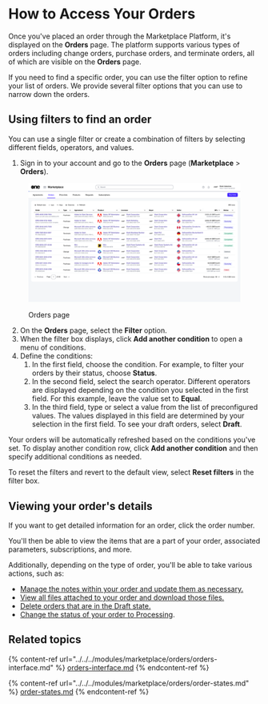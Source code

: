 # How to Access Your Orders

Once you've placed an order through the Marketplace Platform, it's displayed on the **Orders** page. The platform supports various types of orders including change orders, purchase orders, and terminate orders, all of which are visible on the **Orders** page.&#x20;

If you need to find a specific order, you can use the filter option to refine your list of orders. We provide several filter options that you can use to narrow down the orders.&#x20;

## Using filters to find an order

You can use a single filter or create a combination of filters by selecting different fields, operators, and values.

1. Sign in to your account and go to the **Orders** page (**Marketplace** > **Orders**).

<figure><img src="../../../.gitbook/assets/image (362).png" alt=""><figcaption><p>Orders page</p></figcaption></figure>

2. On the **Orders** page, select the **Filter** option.&#x20;
3. When the filter box displays, click **Add another condition** to open a menu of conditions.&#x20;
4. Define the conditions:
   1. In the first field, choose the condition. For example, to filter your orders by their status, choose **Status**.
   2. In the second field, select the search operator. Different operators are displayed depending on the condition you selected in the first field. For this example, leave the value set to **Equal**.
   3. In the third field, type or select a value from the list of preconfigured values. The values displayed in this field are determined by your selection in the first field. To see your draft orders, select **Draft**.

Your orders will be automatically refreshed based on the conditions you've set. To display another condition row, click **Add another condition** and then specify additional conditions as needed.

To reset the filters and revert to the default view, select **Reset filters** in the filter box.&#x20;

## Viewing your order's details

If you want to get detailed information for an order, click the order number.&#x20;

You'll then be able to view the items that are a part of your order, associated parameters, subscriptions, and more.

Additionally, depending on the type of order, you'll be able to take various actions, such as:

* [Manage the notes within your order and update them as necessary.](../../../modules/marketplace/orders/manage-order-notes.md)
* [View all files attached to your order and download those files.](../../../modules/marketplace/orders/view-and-download-attachments.md)
* [Delete orders that are in the Draft state.](../../../modules/marketplace/orders/delete-draft-orders.md)
* [Change the status of your order to Processing](../../../modules/marketplace/orders/set-an-order-to-processing.md).

## Related topics

{% content-ref url="../../../modules/marketplace/orders/orders-interface.md" %}
[orders-interface.md](../../../modules/marketplace/orders/orders-interface.md)
{% endcontent-ref %}

{% content-ref url="../../../modules/marketplace/orders/order-states.md" %}
[order-states.md](../../../modules/marketplace/orders/order-states.md)
{% endcontent-ref %}
